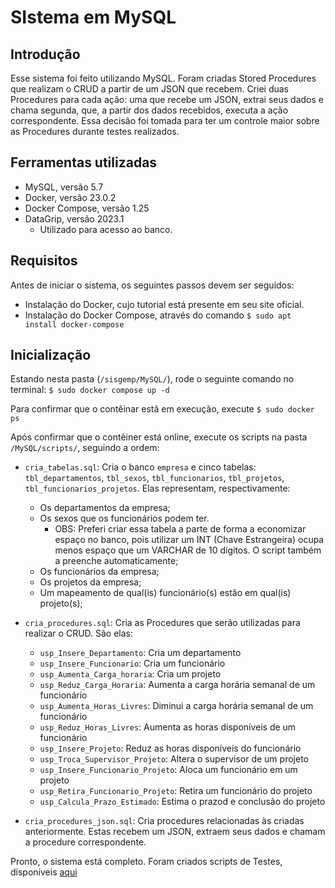 # SIstema em MySQL

## Introdução

Esse sistema foi feito utilizando MySQL. Foram criadas Stored Procedures que realizam o CRUD a partir de um JSON que recebem. Criei duas Procedures para cada ação: uma que recebe um JSON, extrai seus dados e chama segunda, que, a partir dos dados recebidos, executa a ação correspondente. Essa decisão foi tomada para ter um controle maior sobre as Procedures durante testes realizados.

## Ferramentas utilizadas
- MySQL, versão 5.7
- Docker, versão 23.0.2
- Docker Compose, versão 1.25
- DataGrip, versão 2023.1
  - Utilizado para acesso ao banco.
 
## Requisitos
Antes de iniciar o sistema, os seguintes passos devem ser seguidos:
  - Instalação do Docker, cujo tutorial está presente em seu site oficial.
  - Instalação do Docker Compose, através do comando `$ sudo apt install docker-compose`
 
## Inicialização
Estando nesta pasta (`/sisgemp/MySQL/`), rode o seguinte comando no terminal:
`$ sudo docker compose up -d`

Para confirmar que o contêinar estã em execução, execute
`$ sudo docker ps`

Após confirmar que o contêiner está online, execute os scripts na pasta `/MySQL/scripts/`, seguindo a ordem:
- `cria_tabelas.sql`: Cria o banco `empresa` e cinco tabelas: `tbl_departamentos`, `tbl_sexos`, `tbl_funcionarios`, `tbl_projetos`, `tbl_funcionarios_projetos`. Elas representam, respectivamente:
  - Os departamentos da empresa;
  - Os sexos que os funcionários podem ter. 
    - OBS: Preferi criar essa tabela a parte de forma a economizar espaço no banco, pois utilizar um INT (Chave Estrangeira) ocupa menos espaço que um VARCHAR de 10 dígitos. O script também a preenche automaticamente;
  - Os funcionários da empresa;
  - Os projetos da empresa;
  - Um mapeamento de qual(is) funcionário(s) estão em qual(is) projeto(s);

- `cria_procedures.sql`: Cria as Procedures que serão utilizadas para realizar o CRUD. São elas:
  - `usp_Insere_Departamento`: Cria um departamento
  - `usp_Insere_Funcionario`: Cria um funcionário
  - `usp_Aumenta_Carga_horaria`: Cria um projeto
  - `usp_Reduz_Carga_Horaria`: Aumenta a carga horária semanal de um funcionário
  - `usp_Aumenta_Horas_Livres`: Diminui a carga horária semanal de um funcionário
  - `usp_Reduz_Horas_Livres`: Aumenta as horas disponíveis de um funcionário
  - `usp_Insere_Projeto`: Reduz as horas disponíveis do funcionário
  - `usp_Troca_Supervisor_Projeto`: Altera o supervisor de um projeto
  - `usp_Insere_Funcionario_Projeto`: Aloca um funcionário em um projeto
  - `usp_Retira_Funcionario_Projeto`: Retira um funcionário do projeto
  - `usp_Calcula_Prazo_Estimado`: Estima o prazod e conclusão do projeto

- `cria_procedures_json.sql`: Cria procedures relacionadas às criadas anteriormente. Estas recebem um JSON, extraem seus dados e chamam a procedure correspondente.

Pronto, o sistema está completo. Foram criados scripts de Testes, disponíveis [aqui](https://github.com/ilanaraujo/sisgemp/tree/main/MySQL/scripts/testes)
  

